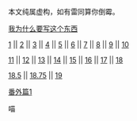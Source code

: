 本文纯属虚构，如有雷同算你倒霉。

[我为什么要写这个东西](https://coding.net/u/lktoken/p/OutOfMemory/git/blob/master/why.md)

[1](https://coding.net/u/lktoken/p/OutOfMemory/git/blob/master/1.md) || [2](https://coding.net/u/lktoken/p/OutOfMemory/git/blob/master/2.md) ||  [3](https://coding.net/u/lktoken/p/OutOfMemory/git/blob/master/3.md) ||  [4](https://coding.net/u/lktoken/p/OutOfMemory/git/blob/master/4.md) ||  [5](https://coding.net/u/lktoken/p/OutOfMemory/git/blob/master/5.md) ||  [6](https://coding.net/u/lktoken/p/OutOfMemory/git/blob/master/6.md) ||  [7](https://coding.net/u/lktoken/p/OutOfMemory/git/blob/master/7.md) || [8](https://coding.net/u/lktoken/p/OutOfMemory/git/blob/master/8.md) || [9](https://coding.net/u/lktoken/p/OutOfMemory/git/blob/master/9.md) || [10](https://coding.net/u/lktoken/p/OutOfMemory/git/blob/master/10.md) 

[11](https://coding.net/u/lktoken/p/OutOfMemory/git/blob/master/11.md) || [12](https://coding.net/u/lktoken/p/OutOfMemory/git/blob/master/12.md) || [13](https://coding.net/u/lktoken/p/OutOfMemory/git/blob/master/13.md) || [14](https://coding.net/u/lktoken/p/OutOfMemory/git/blob/master/14.md) || [15](https://coding.net/u/lktoken/p/OutOfMemory/git/blob/master/15.md) || [16](https://coding.net/u/lktoken/p/OutOfMemory/git/blob/master/16.md) || [17](https://coding.net/u/lktoken/p/OutOfMemory/git/blob/master/17.md) || [18](https://coding.net/u/lktoken/p/OutOfMemory/git/blob/master/18.md) 
 
[18.5](https://coding.net/u/lktoken/p/OutOfMemory/git/blob/master/18.5.md) || [18.75](https://coding.net/u/lktoken/p/OutOfMemory/git/blob/master/18.75.md) || [19](https://coding.net/u/lktoken/p/OutOfMemory/git/blob/master/19.md)

[番外篇1](https://coding.net/u/lktoken/p/OutOfMemory/git/blob/master/qiegao.md)


喵